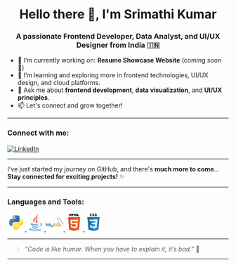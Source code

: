 <h1 align="center">Hello there 👋, I'm Srimathi Kumar</h1>
<h3 align="center">A passionate Frontend Developer, Data Analyst, and UI/UX Designer from India 🇮🇳</h3>

- 🔭 I’m currently working on: **Resume Showcase Website** (coming soon 🚀)  
- 🌱 I’m learning and exploring more in frontend technologies, UI/UX design, and cloud platforms.  
- 💬 Ask me about **frontend development**, **data visualization**, and **UI/UX principles**.  
- 📫 Let's connect and grow together!

---

<h3 align="left">Connect with me:</h3>
<p align="left">
  <a href="https://www.linkedin.com/in/sandhya-k-848905271?utm_source=share&utm_campaign=share_via&utm_content=profile&utm_medium=android_app" target="_blank">
    <img align="center" src="https://raw.githubusercontent.com/rahuldkjain/github-profile-readme-generator/master/src/images/icons/Social/linked-in-alt.svg" alt="LinkedIn" height="30" width="40" />
  </a>
</p>

---

I've just started my journey on GitHub, and there's **much more to come**...  
**Stay connected for exciting projects!** ✨

---

<h3 align="left">Languages and Tools:</h3>
<p align="left">
  <a href="https://www.python.org" target="_blank" rel="noreferrer">
    <img src="https://raw.githubusercontent.com/devicons/devicon/master/icons/python/python-original.svg" alt="Python" width="40" height="40"/>
  </a>
  <a href="https://www.java.com" target="_blank" rel="noreferrer">
    <img src="https://raw.githubusercontent.com/devicons/devicon/master/icons/java/java-original.svg" alt="Java" width="40" height="40"/>
  </a>
  <a href="https://www.mysql.com/" target="_blank" rel="noreferrer">
    <img src="https://raw.githubusercontent.com/devicons/devicon/master/icons/mysql/mysql-original-wordmark.svg" alt="SQL (MySQL)" width="40" height="40"/>
  </a>
  <a href="https://www.w3.org/html/" target="_blank" rel="noreferrer">
    <img src="https://raw.githubusercontent.com/devicons/devicon/master/icons/html5/html5-original-wordmark.svg" alt="HTML5" width="40" height="40"/>
  </a>
  <a href="https://developer.mozilla.org/en-US/docs/Web/CSS" target="_blank" rel="noreferrer">
    <img src="https://raw.githubusercontent.com/devicons/devicon/master/icons/css3/css3-original-wordmark.svg" alt="CSS3" width="40" height="40"/>
  </a>
</p>

---

> *"Code is like humor. When you have to explain it, it’s bad."* 💬

---
